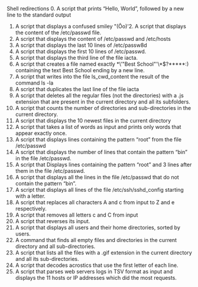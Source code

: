 Shell redirections
0. A script that prints “Hello, World”, followed by a new line to the standard output
1. A script that displays a confused smiley "(Ôo)'2.  A script that displays the content of the /etc/passwd file.
3. A script that displays the content of /etc/passwd and /etc/hosts
4. A script that displays the last 10 lines of /etc/passw8d
5. A script that displays the first 10 lines of /etc/passwd.
6. A script that displays the third line of the file iacta.
7. A script that creates a file named exactly \*\\'"Best School"\'\\*$\?\*\*\*\*\*:) containing the text Best School ending by a new line.
8. A script that writes into the file ls_cwd_content the result of the command ls -la
9. A script that duplicates the last line of the file iacta
10. A script that deletes all the regular files (not the directories) with a .js extension that are present in the current directory and all its subfolders.
11. A script that counts the number of directories and sub-directories in the current directory.
12. A script that displays the 10 newest files in the current directory
13. A script that takes a list of words as input and prints only words that appear exactly once.
14. A script that displays lines containing the pattern “root” from the file /etc/passwd
15. A script that displays the number of lines that contain the pattern “bin” in the file /etc/passwd.
16. A script that Displays lines containing the pattern “root” and 3 lines after them in the file /etc/passwd.
17. A script that displays all the lines in the file /etc/passwd that do not contain the pattern “bin”.
18. A script that displays all lines of the file /etc/ssh/sshd_config starting with a letter.
19. A script that replaces all characters A and c from input to Z and e respectively.
20. A script that removes all letters c and C from input
21. A script that reverses its input.
22. A script that displays all users and their home directories, sorted by users.
23. A command that finds all empty files and directories in the current directory and all sub-directories.
24. A script that lists all the files with a .gif extension in the current directory and all its sub-directories.
25. A script that decodes acrostics that use the first letter of each line.
26. A script that parses web servers logs in TSV format as input and displays the 11 hosts or IP addresses which did the most requests.

